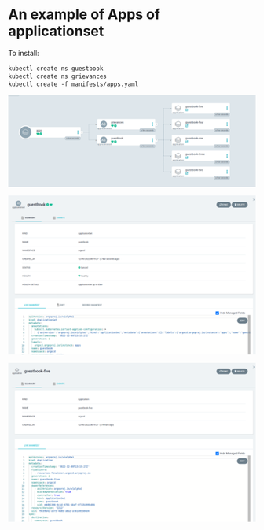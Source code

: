# An example of Apps of applicationset

To install:

```
kubectl create ns guestbook
kubectl create ns grievances
kubectl create -f manifests/apps.yaml
```


![Tree](./images/tree.png)

![as](./images/as.png)

![app](./images/app.png)